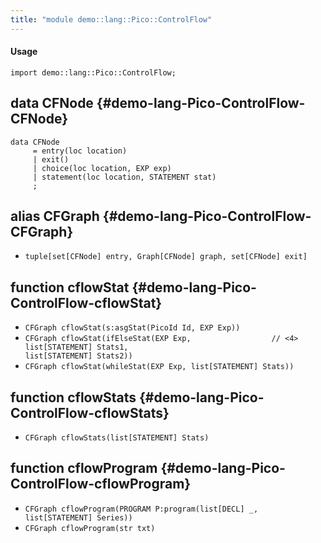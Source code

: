 ```yaml
---
title: "module demo::lang::Pico::ControlFlow"
---
```


#### Usage

`import demo::lang::Pico::ControlFlow;`

## data CFNode {#demo-lang-Pico-ControlFlow-CFNode}

```rascal
data CFNode  
     = entry(loc location)
     | exit()
     | choice(loc location, EXP exp)
     | statement(loc location, STATEMENT stat)
     ;
```

## alias CFGraph {#demo-lang-Pico-ControlFlow-CFGraph}

* `tuple[set[CFNode] entry, Graph[CFNode] graph, set[CFNode] exit]`

## function cflowStat {#demo-lang-Pico-ControlFlow-cflowStat}

* ``CFGraph cflowStat(s:asgStat(PicoId Id, EXP Exp))``
* ``CFGraph cflowStat(ifElseStat(EXP Exp,                  // <4>                               list[STATEMENT] Stats1,                               list[STATEMENT] Stats2))``
* ``CFGraph cflowStat(whileStat(EXP Exp, list[STATEMENT] Stats))``

## function cflowStats {#demo-lang-Pico-ControlFlow-cflowStats}

* ``CFGraph cflowStats(list[STATEMENT] Stats)``

## function cflowProgram {#demo-lang-Pico-ControlFlow-cflowProgram}

* ``CFGraph cflowProgram(PROGRAM P:program(list[DECL] _, list[STATEMENT] Series))``
* ``CFGraph cflowProgram(str txt)``

